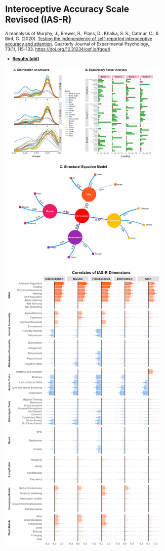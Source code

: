# Interoceptive Accuracy Scale Revised (IAS-R)

A reanalysis of Murphy, J., Brewer, R., Plans, D., Khalsa, S. S., Catmur, C., & Bird, G. (2020). [Testing the independence of self-reported interoceptive accuracy and attention](https://journals.sagepub.com/doi/full/10.1177/1747021819879826). Quarterly Journal of Experimental Psychology, 73(1), 115-133. https://doi.org/10.31234/osf.io/fqgu4


- [**Results (old)**](https://realitybending.github.io/InteroceptionIAS/analysis/old/analysis.html)


![](figures/Figure1.png)
![](figures/Figure2.png)
